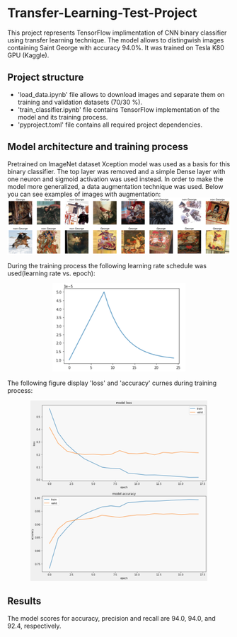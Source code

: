 # Transfer-Learning-Test-Project
This  project represents TensorFlow implimentation of CNN binary classifier using transfer learning technique. 
The model allows to distingwish images containing Saint George with accuracy 94.0%. It was trained on Tesla K80 GPU (Kaggle).

## Project structure
* 'load_data.ipynb' file allows to download images and separate them on training and validation datasets (70/30 %).
* 'train_classifier.ipynb' file contains TensorFlow implementation of the model and its training  process.
* 'pyproject.toml' file contains all required project dependencies.

## Model architecture and training process 
Pretrained on ImageNet dataset Xception model was used as a basis for this binary classifier. The top layer was removed and a simple Dense layer with one neuron and sigmoid activation was used instead.
In order to make the model more generalized, a data augmentation technique was used. Below you can see examples of images with augmentation:
![img1](images/images_examples.png)

During the training process the following learning rate schedule was used(learning rate vs. epoch):
<p align="center">
  <img src="images/lr_vs_epoch.png" width="300" />
</p>

The following figure display 'loss' and 'accuracy' curnes during training process:
<p align="center">
  <img src="images/training_curves.png" width="400" />
</p>

## Results
The model scores for accuracy, precision and recall are 94.0, 94.0, and 92.4, respectively.
